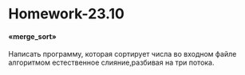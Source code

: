 # Homework-23.10
<h4>«merge_sort»</h4>
Написать программу, которая сортирует числа во входном файле алгоритмом естественное слияние,разбивая на три потока.
